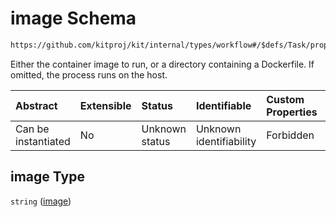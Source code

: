 # image Schema

```txt
https://github.com/kitproj/kit/internal/types/workflow#/$defs/Task/properties/image
```

Either the container image to run, or a directory containing a Dockerfile. If omitted, the process runs on the host.

| Abstract            | Extensible | Status         | Identifiable            | Custom Properties | Additional Properties | Access Restrictions | Defined In                                                                      |
| :------------------ | :--------- | :------------- | :---------------------- | :---------------- | :-------------------- | :------------------ | :------------------------------------------------------------------------------ |
| Can be instantiated | No         | Unknown status | Unknown identifiability | Forbidden         | Allowed               | none                | [workflow.schema.json\*](../../out/workflow.schema.json "open original schema") |

## image Type

`string` ([image](workflow-defs-task-properties-image.md))
